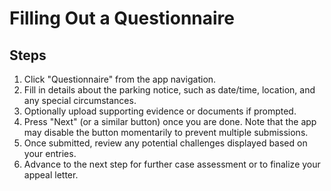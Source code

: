 # Filling Out a Questionnaire

## Steps

1. Click "Questionnaire" from the app navigation.  
2. Fill in details about the parking notice, such as date/time, location, and any special circumstances.  
3. Optionally upload supporting evidence or documents if prompted.  
4. Press "Next" (or a similar button) once you are done. Note that the app may disable the button momentarily to prevent multiple submissions.  
5. Once submitted, review any potential challenges displayed based on your entries.  
6. Advance to the next step for further case assessment or to finalize your appeal letter.